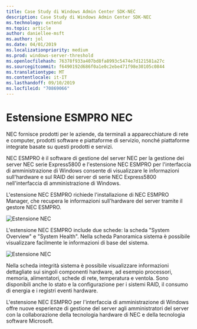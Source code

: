 ```yaml
---
title: Case Study di Windows Admin Center SDK-NEC
description: Case Study di Windows Admin Center SDK-NEC
ms.technology: extend
ms.topic: article
author: daniellee-msft
ms.author: jol
ms.date: 04/01/2019
ms.localizationpriority: medium
ms.prod: windows-server-threshold
ms.openlocfilehash: 76378f933a407bd8fa8993c5474e7d121581a27c
ms.sourcegitcommit: f6490192d686f0a1e0c2ebe471f98e30105c0844
ms.translationtype: MT
ms.contentlocale: it-IT
ms.lasthandoff: 09/10/2019
ms.locfileid: "70869066"
---
```

# <a name="nec-esmpro-extension"></a>Estensione ESMPRO NEC

NEC fornisce prodotti per le aziende, da terminali a apparecchiature di rete e computer, prodotti software e piattaforme di servizio, nonché piattaforme integrate basate su questi prodotti e servizi.

NEC ESMPRO è il software di gestione del server NEC per la gestione dei server NEC serie Express5800 e l'estensione NEC ESMPRO per l'interfaccia di amministrazione di Windows consente di visualizzare le informazioni sull'hardware e sul RAID dei server di serie NEC Express5800 nell'interfaccia di amministrazione di Windows.

L'estensione NEC ESMPRO richiede l'installazione di NEC ESMPRO Manager, che recupera le informazioni sull'hardware del server tramite il gestore NEC ESMPRO.

![Estensione NEC](../../media/extend-case-study-nec/nec-1.png)

L'estensione NEC ESMPRO include due schede: la scheda "System Overview" e "System Health". Nella scheda Panoramica sistema è possibile visualizzare facilmente le informazioni di base del sistema.

![Estensione NEC](../../media/extend-case-study-nec/nec-2.png)

Nella scheda integrità sistema è possibile visualizzare informazioni dettagliate sui singoli componenti hardware, ad esempio processori, memoria, alimentatori, schede di rete, temperatura e ventola. Sono disponibili anche lo stato e la configurazione per i sistemi RAID, il consumo di energia e i registri eventi hardware.

L'estensione NEC ESMPRO per l'interfaccia di amministrazione di Windows offre nuove esperienze di gestione del server agli amministratori del server con la collaborazione della tecnologia hardware di NEC e della tecnologia software Microsoft.